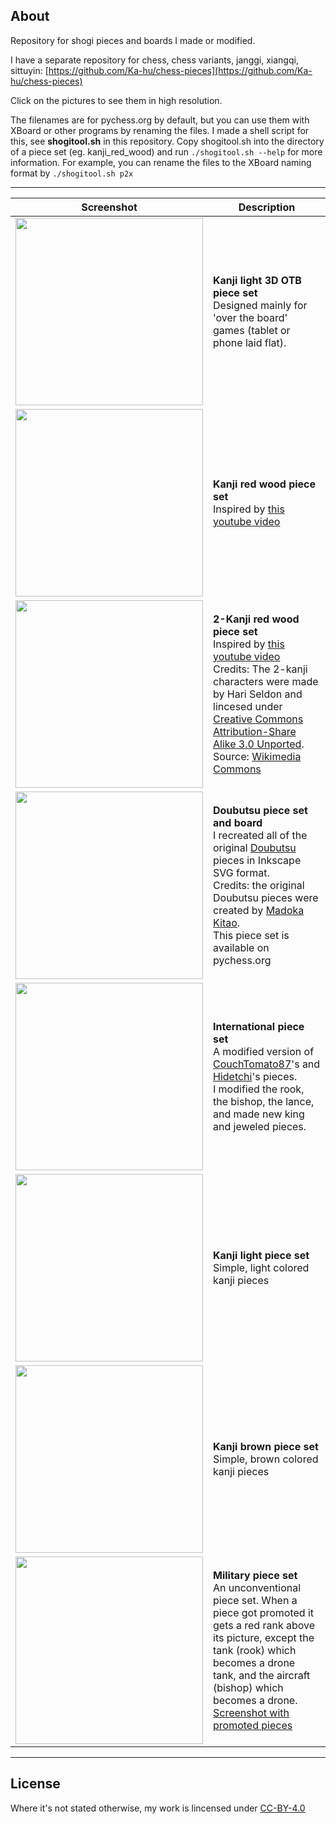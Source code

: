 ## About

Repository for shogi pieces and boards I made or modified.

I have a separate repository for chess, chess variants, janggi, xiangqi, sittuyin: [https://github.com/Ka-hu/chess-pieces](https://github.com/Ka-hu/chess-pieces)

Click on the pictures to see them in high resolution.

The filenames are for pychess.org by default, but you can use them with XBoard or other programs by renaming the files. I made a shell script for this, see **shogitool.sh** in this repository. Copy shogitool.sh into the directory of a piece set (eg. kanji_red_wood) and run `./shogitool.sh --help` for more information. For example, you can rename the files to the XBoard naming format by `./shogitool.sh p2x`

---

| Screenshot | Description  |
|---|---|
|  <img src="https://i.imgur.com/l8Lp93X.png" style="min-width:300px;width:300px"> | **Kanji light 3D OTB piece set**<br> Designed mainly for 'over the board' games (tablet or phone laid flat).|
|  <img src="https://i.imgur.com/6ngdvtJ.png" style="min-width:300px;width:300px"> | **Kanji red wood piece set**<br> Inspired by [this youtube video](https://www.youtube.com/watch?v=LEkh6vnWJ6Y)|
|  <img src="https://i.imgur.com/F1MIfSA.png" style="min-width:300px;width:300px"> | **2-Kanji red wood piece set**<br> Inspired by [this youtube video](https://www.youtube.com/watch?v=LEkh6vnWJ6Y)<br>Credits: The 2-kanji characters were made by Hari Seldon and lincesed under [Creative Commons Attribution-Share Alike 3.0 Unported](https://creativecommons.org/licenses/by-sa/3.0/deed.en). Source: [Wikimedia Commons](https://commons.wikimedia.org/wiki/Category:SVG_traditional_shogi_pieces)|
|  <img src="https://i.imgur.com/8qxUC1T.png" style="min-width:300px;width:300px"> | **Doubutsu piece set and board**<br>I recreated all of the original [Doubutsu](https://en.wikipedia.org/wiki/D%C5%8Dbutsu_sh%C5%8Dgi) pieces in Inkscape SVG format. <br>Credits: the original Doubutsu pieces were created by [Madoka Kitao](https://en.wikipedia.org/wiki/Madoka_Kitao).<br> This piece set is available on pychess.org |
|  <img src="https://i.imgur.com/tJS4tJp.png" style="min-width:300px;width:300px"> | **International piece set**<br> A modified version of [CouchTomato87](https://github.com/CouchTomato87/InternationalizedPieces/tree/master/Shogi)'s and [Hidetchi](https://github.com/Hidetchi)'s pieces. <br>I modified the rook, the bishop, the lance, and made new king and jeweled pieces.|
|  <img src="https://i.imgur.com/Oej5ZCt.png" style="min-width:300px;width:300px"> | **Kanji light piece set**<br> Simple, light colored kanji pieces |
|  <img src="https://i.imgur.com/TgDd8Ac.png" style="min-width:300px;width:300px"> | **Kanji brown piece set**<br> Simple, brown colored kanji pieces|
|  <img src="https://i.imgur.com/v0KDUDy.png" style="min-width:300px;width:300px"> | **Military piece set**<br> An unconventional piece set. When a piece got promoted it gets a red rank above its picture, except the tank (rook) which becomes a drone tank, and the aircraft (bishop) which becomes a drone. <br>[Screenshot with promoted pieces](https://i.imgur.com/CbX2MzN.png)|

---

## License

Where it's not stated otherwise, my work is lincensed under [CC-BY-4.0](https://choosealicense.com/licenses/cc-by-4.0)
